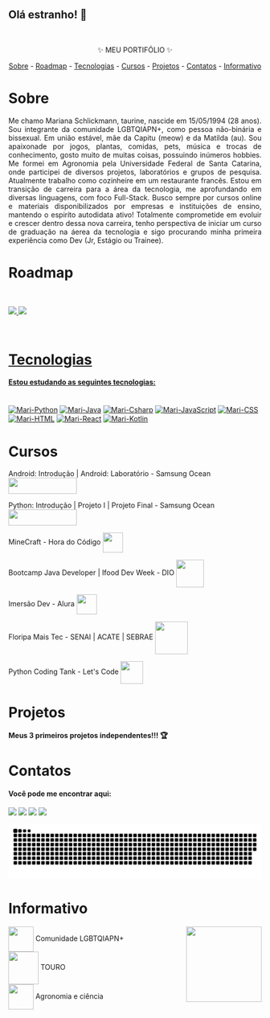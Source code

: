 ## Olá estranho! 🌻 

 <br><p align="center">✨ MEU PORTIFÓLIO ✨</p>
  
  <p align="center">
    <a href="#sobre">Sobre</a> -
    <a href="#roadmap">Roadmap</a> -
    <a href="#tecnologias">Tecnologias</a> -
    <a href="#cursos">Cursos</a> -
    <a href="#projetos">Projetos</a> -
    <a href="#contatos">Contatos</a> -
    <a href="#informativo">Informativo</a>
  </p>
 
 # Sobre

 <p align="justify"> Me chamo Mariana Schlickmann, taurine, nascide em 15/05/1994 (28 anos). Sou integrante da comunidade LGBTQIAPN+, como pessoa não-binária e bissexual. Em união estável, mãe da Capitu (meow) e da Matilda (au). Sou apaixonade por jogos, plantas, comidas, pets, música e trocas de conhecimento, gosto muito de muitas coisas, possuindo inúmeros hobbies. Me formei em Agronomia pela Universidade Federal de Santa Catarina, onde participei de diversos projetos, laboratórios e grupos de pesquisa. Atualmente trabalho como cozinheire em um restaurante francês. Estou em transição de carreira para a área da tecnologia, me aprofundando em diversas linguagens, com foco Full-Stack. Busco sempre por cursos online e materiais disponibilizados por empresas e instituições de ensino, mantendo o espiríto autodidata ativo! Totalmente comprometide em evoluir e crescer dentro dessa nova carreira, tenho perspectiva de iniciar um curso de graduação na áerea da tecnologia e sigo procurando minha primeira experiência como Dev (Jr, Estágio ou Trainee).</p>

# Roadmap

<br><div>
  <a href="https://github.com/marianaschlick">
  <img height="150em" src="https://github-readme-stats.vercel.app/api?username=marianaschlick&show_icons=true&theme=gruvbox&include_all_commits=true&count_private=true"/>
  <img height="110em" src="https://github-readme-stats.vercel.app/api/top-langs/?username=marianaschlick&layout=compact&langs_count=7&theme=gruvbox"/>
</div>

<br>

# Tecnologias
  
#### Estou estudando as seguintes tecnologias:

<div style="display: inline_block"><br>
<a href="https://www.python.org/downloads/" target="_blank"><img align="center" alt="Mari-Python" height="40" width="40" src="https://cdn.jsdelivr.net/gh/devicons/devicon/icons/python/python-original.svg" target="_blank"></a>
<a href="https://www.java.com/pt-BR/download/ie_manual.jsp?locale=pt_BR" target="_blank"><img align="center" alt="Mari-Java" height="40" width="40" src="https://cdn.jsdelivr.net/gh/devicons/devicon/icons/java/java-original.svg" target="_blank"></a>
<a href="https://visualstudio.microsoft.com/pt-br/downloads/" target="_blank"><img align="center" alt="Mari-Csharp" height="40" width="40" src="https://cdn.jsdelivr.net/gh/devicons/devicon/icons/csharp/csharp-original.svg" target="_blank"></a>
<a href="https://www.javascript.com/" target="_blank"><img align="center" alt="Mari-JavaScript" height="40" width="40" src="https://cdn.jsdelivr.net/gh/devicons/devicon/icons/javascript/javascript-plain.svg" target="_blank"></a>
<a href="https://visualstudio.microsoft.com/pt-br/downloads/" target="_blank"><img align="center" alt="Mari-CSS" height="40" width="40" src="https://cdn.jsdelivr.net/gh/devicons/devicon/icons/css3/css3-original.svg" target="_blank"></a>
<a href="https://visualstudio.microsoft.com/pt-br/downloads/" target="_blank"><img align="center" alt="Mari-HTML" height="40" width="40" src="https://cdn.jsdelivr.net/gh/devicons/devicon/icons/html5/html5-original.svg" target="_blank"></a>
<a href="https://reactjs.org/" target="_blank"><img align="center" alt="Mari-React" height="40" width="40" src="https://cdn.jsdelivr.net/gh/devicons/devicon/icons/react/react-original.svg" target="_blank"></a>
<a href="https://developer.android.com/studio?gclid=CjwKCAjwm8WZBhBUEiwA178UnBiYtFBmNGBYNdUiwdTd45waGQL2hZfLs482X1U-veMBk1GGOaiWxxoCFLMQAvD_BwE&gclsrc=aw.ds#downloads" target="_blank"><img align="center" alt="Mari-Kotlin" height="40" width="40" src="https://cdn.jsdelivr.net/gh/devicons/devicon/icons/kotlin/kotlin-original.svg" target="_blank"></a>
  
</div>
  
# Cursos
<p>Android: Introdução | Android: Laboratório - Samsung Ocean <a href="https://www.oceanbrasil.com/" target="_blank"><img align="center" height="32" width="136" src="https://www.oceanbrasil.com/img/general/logoOceanI.png"></a></p>   
<p>Python: Introdução | Projeto I | Projeto Final  - Samsung Ocean <a href="https://www.oceanbrasil.com/" target="_blank"><img align="center" height="32" width="136" src="https://www.oceanbrasil.com/img/general/logoOceanI.png"></a></p>
<p>MineCraft - Hora do Código <a href="https://studio.code.org/s/mc/lessons/1/levels/1" target="_blank"><img align="center" height="40" width="40" src="https://cdn.icon-icons.com/icons2/2699/PNG/512/minecraft_logo_icon_168974.png" target="_blank"></a></p>      
<p>Bootcamp Java Developer | Ifood Dev Week - DIO <a href="https://web.dio.me/play" target="_blank"><img align="center" height="55" width="55" src="https://hermes.digitalinnovation.one/assets/diome/logo.svg" target="_blank"></a></p>
<p>Imersão Dev - Alura <a href="https://imersao.dev/" target="_blank"><img align="center" height="40" width="40" src="https://play-lh.googleusercontent.com/Y9T2c7ZUQyfUdVbj_J9-8tBDDVknyBg3lM3xUuMNp6phK_yKOkQTeqx2jphrwW1Z6jts" target="_blank"></a></p>    
<p>Floripa Mais Tec - SENAI | ACATE | SEBRAE <a href="https://floripamaistec.pmf.sc.gov.br/" target="_blank"><img align="center" height="65" width="65" src="https://floripamaistec.pmf.sc.gov.br/wp-content/themes/floripamaistec/img/logos/logo-menu.svg" target="_blank"></a></p>     
<p>Python Coding Tank - Let's Code <a href="https://letscode.com.br/?utm_medium=cpc&utm_source=google&utm_campaign=institucional-tf-search&gclid=CjwKCAjwvsqZBhAlEiwAqAHElQdDtWZe5jbmUc8BTQG_HqWlF6JAiOy0zKjxJ6RWsWzB38fycO1AyRoCdd0QAvD_BwE" target="_blank"><img align="center" height="45" width="45" src="https://media-exp1.licdn.com/dms/image/C4E0BAQFl76iMNbPFpA/company-logo_200_200/0/1649869217542?e=2147483647&v=beta&t=GLPY6NcJi-WjDLK-1NXYnOLadThUXATFl0XnC1-m7R4" target="_blank"></a></p>
  
# Projetos

#### Meus 3 primeiros projetos independentes!!! 🏆
  
# Contatos
  
#### Você pode me encontrar aqui:
<div>
  <a href="https://instagram.com/mariana.schlick" target="_blank"><img src="https://img.shields.io/badge/-Instagram-%23E4405F?style=for-the-badge&logo=instagram&logoColor=white" target="_blank"></a>
  <a href = "mailto:mariana.schlick@gmail.com"><img src="https://img.shields.io/badge/-Gmail-%23333?style=for-the-badge&logo=gmail&logoColor=white" target="_blank"></a>
  <a href="https://www.linkedin.com/in/mariana-schlickmann" target="_blank"><img src="https://img.shields.io/badge/-LinkedIn-%230077B5?style=for-the-badge&logo=linkedin&logoColor=white" target="_blank"></a> 
  <a href="https://discord.com/channels/1024041870097141790/1024041870097141794" target="_blank"><img src="https://img.shields.io/badge/Discord-7289DA?style=for-the-badge&logo=discord&logoColor=white" target="_blank"></a>
  
  ![Snake animation](https://github.com/marianaschlick/marianaschlick/blob/output/github-contribution-grid-snake.svg)
 
</div>

# Informativo
  
<img height="150" width="150" align="right" src="https://i.picasion.com/pic92/4a10f032726e9243433331d66666bbc3.gif">
  
<p><a href="https://orientando.org/o-que-significa-lgbtqiap/" target="_blank"><img align="center" height="50" width="50" src="https://img.icons8.com/external-microdots-premium-microdot-graphic/344/external-lgbt-human-civilization-vol1-microdots-premium-microdot-graphic.png"></a> Comunidade LGBTQIAPN+ <br>   
<a href="https://www.personare.com.br/touro" target="_blank"><img align="center" height="65" width="60" src="https://img.icons8.com/clouds/344/taurus.png"></a> TOURO <br>
<a href="http://lattes.cnpq.br/3354736536591451" target="_blank"><img align="center" height="50" width="50" src="https://img.icons8.com/fluency/344/tractor.png" target="_blank"></a> Agronomia e ciência </p> 
